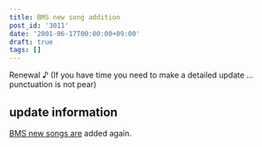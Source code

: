 ```yaml
---
title: BMS new song addition
post_id: '3011'
date: '2001-06-17T00:00:00+09:00'
draft: true
tags: []
---
```


Renewal ♪ (If you have time you need to make a detailed update ... punctuation is not pear)

## update information

[BMS new songs are](/tag/bms) added again.
